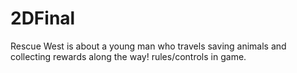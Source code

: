 # 2DFinal
Rescue West is about a young man who travels saving animals and collecting rewards along the way! rules/controls in game.
